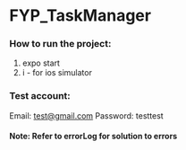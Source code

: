 # FYP_TaskManager

### How to run the project:

1) expo start
2) i - for ios simulator

### Test account:
Email: test@gmail.com
Password: testtest

#### Note: Refer to errorLog for solution to errors
